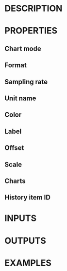 # DESCRIPTION

# PROPERTIES

## Chart mode

## Format

## Sampling rate

## Unit name

## Color

## Label

## Offset

## Scale

## Charts

## History item ID

# INPUTS

# OUTPUTS

# EXAMPLES
